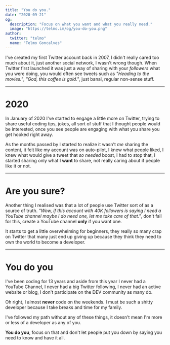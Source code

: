 ```yaml
---
title: "You do you."
date: "2020-09-21"
og:
  description: "Focus on what you want and what you really need."
  image: "https://telmo.im/og/you-do-you.png"
author:
  twitter: "telmo"
  name: "Telmo Goncalves"
---
```


I've created my first Twitter account back in 2007, I didn't really cared too much about it, just another social network, I wasn't wrong though. When Twitter first launched it was just a way of sharing with your *followers* what you were doing, you would often see tweets such as *"Heading to the movies."*, *"God, this coffee is gold."*, just banal, regular non-sense stuff.

---

# 2020

In January of 2020 I've started to engage a little more on Twitter, trying to share useful coding tips, jokes, all sort of stuff that I thought people would be interested, once you see people are engaging with what you share you get hooked right away.

As the months passed by I started to realize it wasn't *me* sharing the content, it felt like my account was on auto-pilot, I knew what people liked, I knew what would give a tweet that *so needed* boost, I had to stop that, I started sharing only what I **want** to share, not really caring about if people like it or not.

---

# Are you sure?

Another thing I realised was that a lot of people use Twitter sort of as a source of truth. *"Wow, if this account with 40K followers is saying I need a YouTube channel maybe I do need one, let me take care of that."*, don't fall for this, create a YouTube channel **only** if you want one.

It starts to get a little overwhelming for beginners, they really so many crap on Twitter that many just end up giving up because they think they need to own the world to become a developer.

---

# You do you

I've been coding for 13 years and aside from this year I never had a YouTube Channel, I never had a big Twitter following, I never had an active website or blog, I don't participate on the DEV community as many do.

Oh right, I almost **never** code on the weekends. I must be such a shitty developer because I take breaks and time for my family.


I've followed my path without any of these things, it doesn't mean I'm more or less of a developer as any of you.

**You do you**, focus on that and don't let people put you down by saying you need to know and have it all.
